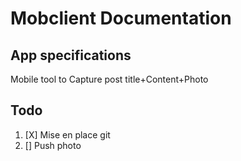 # Mobclient Documentation

## App specifications
Mobile tool to Capture post title+Content+Photo

## Todo
1. [X] Mise en place git
2. [] Push photo
